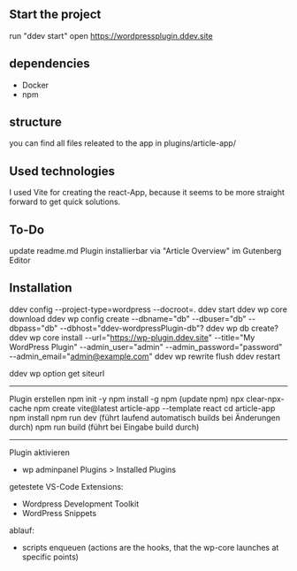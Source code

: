 ## Start the project ##
run "ddev start"
open https://wordpressplugin.ddev.site

## dependencies ##
- Docker
- npm

## structure ##
you can find all files releated to the app in
plugins/article-app/

## Used technologies ##
I used Vite for creating the react-App, because it seems to be more straight forward to get quick solutions.

## To-Do ##
update readme.md
Plugin installierbar via "Article Overview" im Gutenberg Editor

## Installation ##
ddev config --project-type=wordpress --docroot=.
ddev start
ddev wp core download
ddev wp config create --dbname="db" --dbuser="db" --dbpass="db" --dbhost="ddev-wordpressPlugin-db"?
ddev wp db create?
ddev wp core install --url="https://wp-plugin.ddev.site" --title="My WordPress Plugin" --admin_user="admin" --admin_password="password" --admin_email="admin@example.com"
ddev wp rewrite flush
ddev restart

ddev wp option get siteurl

---

Plugin erstellen
npm init -y
npm install -g npm (update npm)
npx clear-npx-cache
npm create vite@latest article-app --template react
cd article-app
npm install
npm run dev (führt laufend automatisch builds bei Änderungen durch)
npm run build (führt bei Eingabe build durch)

---
Plugin aktivieren
- wp adminpanel Plugins > Installed Plugins

getestete VS-Code Extensions:
- Wordpress Development Toolkit
- WordPress Snippets

ablauf:
- scripts enqueuen (actions are the hooks, that the wp-core launches at specific points)